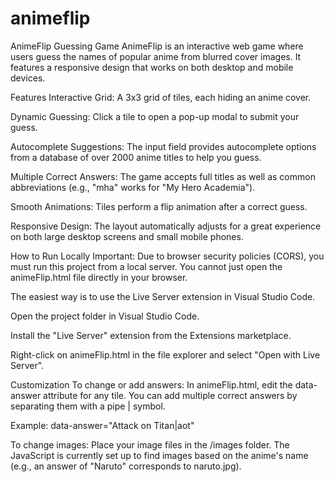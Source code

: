 # animeflip

AnimeFlip Guessing Game
AnimeFlip is an interactive web game where users guess the names of popular anime from blurred cover images. It features a responsive design that works on both desktop and mobile devices.

Features
Interactive Grid: A 3x3 grid of tiles, each hiding an anime cover.

Dynamic Guessing: Click a tile to open a pop-up modal to submit your guess.

Autocomplete Suggestions: The input field provides autocomplete options from a database of over 2000 anime titles to help you guess.

Multiple Correct Answers: The game accepts full titles as well as common abbreviations (e.g., "mha" works for "My Hero Academia").

Smooth Animations: Tiles perform a flip animation after a correct guess.

Responsive Design: The layout automatically adjusts for a great experience on both large desktop screens and small mobile phones.

How to Run Locally
Important: Due to browser security policies (CORS), you must run this project from a local server. You cannot just open the animeFlip.html file directly in your browser.

The easiest way is to use the Live Server extension in Visual Studio Code.

Open the project folder in Visual Studio Code.

Install the "Live Server" extension from the Extensions marketplace.

Right-click on animeFlip.html in the file explorer and select "Open with Live Server".

Customization
To change or add answers: In animeFlip.html, edit the data-answer attribute for any tile. You can add multiple correct answers by separating them with a pipe | symbol.

Example: data-answer="Attack on Titan|aot"

To change images: Place your image files in the /images folder. The JavaScript is currently set up to find images based on the anime's name (e.g., an answer of "Naruto" corresponds to naruto.jpg).